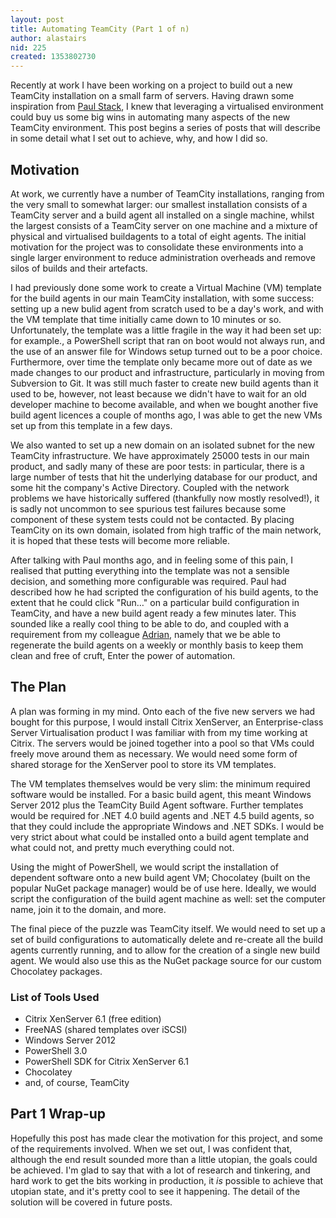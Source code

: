 ```yaml
---
layout: post
title: Automating TeamCity (Part 1 of n)
author: alastairs
nid: 225
created: 1353802730
---
```

Recently at work I have been working on a project to build out a new TeamCity installation on a small farm of servers.  Having drawn some inspiration from [Paul Stack](http://www.twitter.com/stack72), I knew that leveraging a virtualised environment could buy us some big wins in automating many aspects of the new TeamCity environment.  This post begins a series of posts that will describe in some detail what I set out to achieve, why, and how I did so.  

## Motivation

At work, we currently have a number of TeamCity installations, ranging from the very small to somewhat larger: our smallest installation consists of a TeamCity server and a build agent all installed on a single machine, whilst the largest consists of a TeamCity server on one machine and a mixture of physical and virtualised buildagents to a total of eight agents.  The initial motivation for the project was to consolidate these environments into a single larger environment to reduce administration overheads and remove silos of builds and their artefacts.  

I had previously done some work to create a Virtual Machine (VM) template for the build agents in our main TeamCity installation, with some success: setting up a new bulid agent from scratch used to be a day's work, and with the VM template that time initially came down to 10 minutes or so.  Unfortunately, the template was a little fragile in the way it had been set up: for example., a PowerShell script that ran on boot would not always run, and the use of an answer file for Windows setup turned out to be a poor choice. Furthermore, over time the template only became more out of date as we made changes to our product and infrastructure, particularly in moving from Subversion to Git.  It was still much faster to create new build agents than it used to be, however, not least because we didn't have to wait for an old developer machine to become available, and when we bought another five build agent licences a couple of months ago, I was able to get the new VMs set up from this template in a few days. 

We also wanted to set up a new domain on an isolated subnet for the new TeamCity infrastructure.  We have approximately 25000 tests in our main product, and sadly many of these are poor tests: in particular, there is a large number of tests that hit the underlying database for our product, and some hit the company's Active Directory.  Coupled with the network problems we have historically suffered (thankfully now mostly resolved!), it is sadly not uncommon to see spurious test failures because some component of these system tests could not be contacted. By placing TeamCity on its own domain, isolated from high traffic of the main network, it is hoped that these tests will become more reliable.

After talking with Paul months ago, and in feeling some of this pain, I realised that putting everything into the template was not a sensible decision, and something more configurable was required.  Paul had described how he had scripted the configuration of his build agents, to the extent that he could click "Run&hellip;" on a particular build configuration in TeamCity, and have a new build agent ready a few minutes later.  This sounded like a really cool thing to be able to do, and coupled with a requirement from my colleague [Adrian](http://www.twitter.com/adrianbanks), namely that we be able to regenerate the build agents on a weekly or monthly basis to keep them clean and free of cruft, Enter the power of automation.  

## The Plan

A plan was forming in my mind.  Onto each of the five new servers we had bought for this purpose, I would install Citrix XenServer, an Enterprise-class Server Virtualisation product I was familiar with from my time working at Citrix.  The servers would be joined together into a pool so that VMs could freely move around them as necessary.  We would need some form of shared storage for the XenServer pool to store its VM templates.

The VM templates themselves would be very slim: the minimum required software would be installed.  For a basic build agent, this meant Windows Server 2012 plus the TeamCity Build Agent software.  Further templates would be required for .NET 4.0 build agents and .NET 4.5 build agents, so that they could include the appropriate Windows and .NET SDKs.  I would be very strict about what could be installed onto a build agent template and what could not, and pretty much everything could not.  

Using the might of PowerShell, we would script the installation of dependent software onto a new build agent VM; Chocolatey (built on the popular NuGet package manager) would be of use here.  Ideally, we would script the configuration of the build agent machine as well: set the computer name, join it to the domain, and more.  

The final piece of the puzzle was TeamCity itself. We would need to set up a set of build configurations to automatically delete and re-create all the build agents currently running, and to allow for the creation of a single new build agent.  We would also use this as the NuGet package source for our custom Chocolatey packages. 

### List of Tools Used

  * Citrix XenServer 6.1 (free edition)
  * FreeNAS (shared templates over iSCSI)
  * Windows Server 2012
  * PowerShell 3.0
  * PowerShell SDK for Citrix XenServer 6.1
  * Chocolatey 
  * and, of course, TeamCity

## Part 1 Wrap-up

Hopefully this post has made clear the motivation for this project, and some of the requirements involved.  When we set out, I was confident that, although the end result sounded more than a little utopian, the goals could be achieved.  I'm glad to say that with a lot of research and tinkering, and hard work to get the bits working in production, it *is* possible to achieve that utopian state, and it's pretty cool to see it happening.  The detail of the solution will be covered in future posts.  
